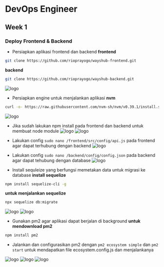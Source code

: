 # DevOps Engineer
## Week 1
### Deploy Frontend & Backend

* Persiapkan aplikasi frontend dan backend
**frontend**
```sh
git clone https://github.com/rioprayogo/wayshub-frontend.git
```
**backend**
```sh
git clone https://github.com/rioprayogo/wayshub-backend.git
```
![logo](https://github.com/rioprayogo/DevOps-Engineer/blob/main/week-1/asset/app1.png)

* Persiapkan engine untuk menjalankan aplikasi
**nvm**
```sh
curl -o- https://raw.githubusercontent.com/nvm-sh/nvm/v0.39.1/install.sh | bash
```
 ![logo](https://github.com/rioprayogo/DevOps-Engineer/blob/main/week-1/asset/app2.png)

* Jika sudah lakukan npm install pada frontend dan backend untuk membuat node module
 ![logo](https://github.com/rioprayogo/DevOps-Engineer/blob/main/week-1/asset/app3.png)
 ![logo](https://github.com/rioprayogo/DevOps-Engineer/blob/main/week-1/asset/app4.png)

 * Lakukan config `sudo nano /frontend/src/config/api.js` pada frontend agar dapat terhubung dengan backend
  ![logo](https://github.com/rioprayogo/DevOps-Engineer/blob/main/week-1/asset/app5.png)

* Lakukan config `sudo nano /backend/config/config.json` pada backend agar dapat tehubung dengan database
  ![logo](https://github.com/rioprayogo/DevOps-Engineer/blob/main/week-1/asset/app7.png)

* Install sequleize yang berfungsi memetakan data untuk migrasi ke database
**install sequelize**
```sh
npm install sequelize-cli -g
```
**untuk menjalankan sequelize**
```sh
npx sequelize db:migrate
```
![logo](https://github.com/rioprayogo/DevOps-Engineer/blob/main/week-1/asset/app8.png)
![logo](https://github.com/rioprayogo/DevOps-Engineer/blob/main/week-1/asset/app9.png)

* Gunakan pm2 agar aplikasi dapat berjalan di background
**untuk mendownload pm2**
```sh
npm install pm2
```
* Jalankan dan configurasikan pm2 dengan `pm2 ecosystem simple` dan `pm2 start` untuk mendapatkan file ecosystem.config.js dan menjalankanya

![logo](https://github.com/rioprayogo/DevOps-Engineer/blob/main/week-1/asset/app11.png)
![logo](https://github.com/rioprayogo/DevOps-Engineer/blob/main/week-1/asset/app12.png)
![logo](https://github.com/rioprayogo/DevOps-Engineer/blob/main/week-1/asset/app13.png)
